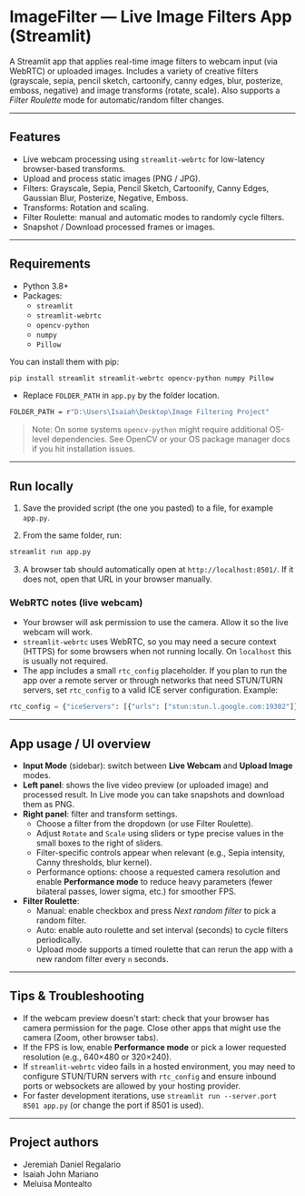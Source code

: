 # ImageFilter — Live Image Filters App (Streamlit)

A Streamlit app that applies real-time image filters to webcam input (via WebRTC) or uploaded images. Includes a variety of creative filters (grayscale, sepia, pencil sketch, cartoonify, canny edges, blur, posterize, emboss, negative) and image transforms (rotate, scale). Also supports a *Filter Roulette* mode for automatic/random filter changes.

---

## Features
- Live webcam processing using `streamlit-webrtc` for low-latency browser-based transforms.
- Upload and process static images (PNG / JPG).
- Filters: Grayscale, Sepia, Pencil Sketch, Cartoonify, Canny Edges, Gaussian Blur, Posterize, Negative, Emboss.
- Transforms: Rotation and scaling.
- Filter Roulette: manual and automatic modes to randomly cycle filters.
- Snapshot / Download processed frames or images.

---

## Requirements

- Python 3.8+
- Packages:
  - `streamlit`
  - `streamlit-webrtc`
  - `opencv-python`
  - `numpy`
  - `Pillow`

You can install them with pip:

```bash
pip install streamlit streamlit-webrtc opencv-python numpy Pillow
```

- Replace `FOLDER_PATH` in `app.py` by the folder location.
```bash
FOLDER_PATH = r"D:\Users\Isaiah\Desktop\Image Filtering Project"
```

> Note: On some systems `opencv-python` might require additional OS-level dependencies. See OpenCV or your OS package manager docs if you hit installation issues.

---

## Run locally

1. Save the provided script (the one you pasted) to a file, for example `app.py`.

2. From the same folder, run:

```bash
streamlit run app.py
```

3. A browser tab should automatically open at `http://localhost:8501/`. If it does not, open that URL in your browser manually.

### WebRTC notes (live webcam)
- Your browser will ask permission to use the camera. Allow it so the live webcam will work.
- `streamlit-webrtc` uses WebRTC, so you may need a secure context (HTTPS) for some browsers when not running locally. On `localhost` this is usually not required.
- The app includes a small `rtc_config` placeholder. If you plan to run the app over a remote server or through networks that need STUN/TURN servers, set `rtc_config` to a valid ICE server configuration. Example:
```py
rtc_config = {"iceServers": [{"urls": ["stun:stun.l.google.com:19302"]}]}
```

---

## App usage / UI overview

- **Input Mode** (sidebar): switch between **Live Webcam** and **Upload Image** modes.
- **Left panel**: shows the live video preview (or uploaded image) and processed result. In Live mode you can take snapshots and download them as PNG.
- **Right panel**: filter and transform settings.
  - Choose a filter from the dropdown (or use Filter Roulette).
  - Adjust `Rotate` and `Scale` using sliders or type precise values in the small boxes to the right of sliders.
  - Filter-specific controls appear when relevant (e.g., Sepia intensity, Canny thresholds, blur kernel).
  - Performance options: choose a requested camera resolution and enable **Performance mode** to reduce heavy parameters (fewer bilateral passes, lower sigma, etc.) for smoother FPS.
- **Filter Roulette**:
  - Manual: enable checkbox and press *Next random filter* to pick a random filter.
  - Auto: enable auto roulette and set interval (seconds) to cycle filters periodically.
  - Upload mode supports a timed roulette that can rerun the app with a new random filter every `n` seconds.

---

## Tips & Troubleshooting

- If the webcam preview doesn't start: check that your browser has camera permission for the page. Close other apps that might use the camera (Zoom, other browser tabs).
- If the FPS is low, enable **Performance mode** or pick a lower requested resolution (e.g., 640×480 or 320×240).
- If `streamlit-webrtc` video fails in a hosted environment, you may need to configure STUN/TURN servers with `rtc_config` and ensure inbound ports or websockets are allowed by your hosting provider.
- For faster development iterations, use `streamlit run --server.port 8501 app.py` (or change the port if 8501 is used).

---

## Project authors
- Jeremiah Daniel Regalario
- Isaiah John Mariano
- Meluisa Montealto


